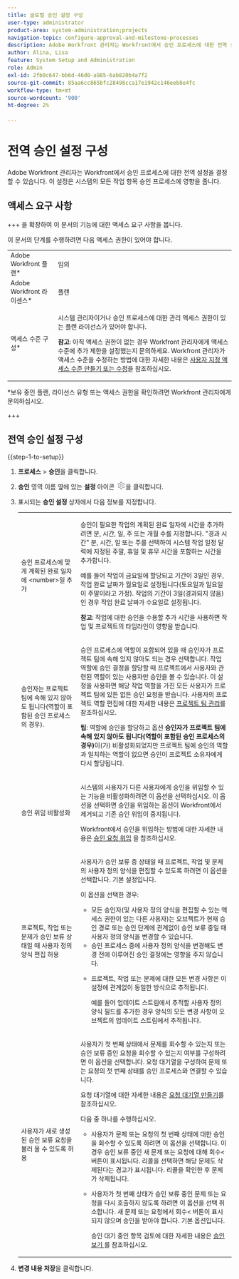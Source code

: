 ```yaml
---
title: 글로벌 승인 설정 구성
user-type: administrator
product-area: system-administration;projects
navigation-topic: configure-approval-and-milestone-processes
description: Adobe Workfront 관리자는 Workfront에서 승인 프로세스에 대한 전역 설정을 결정할 수 있습니다. 이 설정은 시스템의 모든 작업 항목 승인 프로세스에 영향을 줍니다.
author: Alina, Lisa
feature: System Setup and Administration
role: Admin
exl-id: 2fb0c647-bb6d-46d0-a985-6ab820b4a7f2
source-git-commit: 85aa6cc865bfc28498cca17e1942c146eeb8e4fc
workflow-type: tm+mt
source-wordcount: '900'
ht-degree: 2%

---
```


# 전역 승인 설정 구성

Adobe Workfront 관리자는 Workfront에서 승인 프로세스에 대한 전역 설정을 결정할 수 있습니다. 이 설정은 시스템의 모든 작업 항목 승인 프로세스에 영향을 줍니다.

## 액세스 요구 사항

+++ 을 확장하여 이 문서의 기능에 대한 액세스 요구 사항을 봅니다.

이 문서의 단계를 수행하려면 다음 액세스 권한이 있어야 합니다.

<table style="table-layout:auto"> 
 <col> 
 <col> 
 <tbody> 
  <tr> 
   <td role="rowheader">Adobe Workfront 플랜*</td> 
   <td>임의</td> 
  </tr> 
  <tr> 
   <td role="rowheader">Adobe Workfront 라이센스*</td> 
   <td>플랜</td> 
  </tr> 
  <tr> 
   <td role="rowheader">액세스 수준 구성*</td> 
   <td> <p>시스템 관리자이거나 승인 프로세스에 대한 관리 액세스 권한이 있는 플랜 라이선스가 있어야 합니다.</p> <p><b>참고</b>: 아직 액세스 권한이 없는 경우 Workfront 관리자에게 액세스 수준에 추가 제한을 설정했는지 문의하세요. Workfront 관리자가 액세스 수준을 수정하는 방법에 대한 자세한 내용은 <a href="../../../administration-and-setup/add-users/configure-and-grant-access/create-modify-access-levels.md" class="MCXref xref">사용자 지정 액세스 수준 만들기 또는 수정</a>을 참조하십시오.</p> </td> 
  </tr> 
 </tbody> 
</table>

&#42;보유 중인 플랜, 라이선스 유형 또는 액세스 권한을 확인하려면 Workfront 관리자에게 문의하십시오.

+++

## 전역 승인 설정 구성

{{step-1-to-setup}}

1. **프로세스** > **승인**&#x200B;을 클릭합니다.

1. **승인** 영역 이름 옆에 있는 **설정** 아이콘 ![톱니바퀴 설정 아이콘](assets/gear-icon-settings.png)을 클릭합니다.

1. 표시되는 **승인 설정** 상자에서 다음 정보를 지정합니다.

   <table style="table-layout:auto"> 
    <col> 
    <col> 
    <tbody> 
     <tr> 
      <td role="rowheader">승인 프로세스에 맞게 계획된 완료 일자에 &lt;number&gt;일 추가</td> 
      <td> <p>승인이 필요한 작업의 계획된 완료 일자에 시간을 추가하려면 분, 시간, 일, 주 또는 개월 수를 지정합니다. "경과 시간" 분, 시간, 일 또는 주를 선택하여 시스템 작업 일정 달력에 지정된 주말, 휴일 및 휴무 시간을 포함하는 시간을 추가합니다.</p> 
      <p>예를 들어 작업이 금요일에 할당되고 기간이 3일인 경우, 작업 완료 날짜가 월요일로 설정됩니다(토요일과 일요일이 주말이라고 가정). 작업의 기간이 3일(경과되지 않음)인 경우 작업 완료 날짜가 수요일로 설정됩니다.</p>
      <p><b>참고</b>: 작업에 대한 승인을 수용할 추가 시간을 사용하면 작업 및 프로젝트의 타임라인이 영향을 받습니다.</p></td> 
     </tr> 
     <tr> 
      <td role="rowheader">승인자는 프로젝트 팀에 속해 있지 않아도 됩니다(역할이 포함된 승인 프로세스의 경우).</td> 
      <td> <p>승인 프로세스에 역할이 포함되어 있을 때 승인자가 프로젝트 팀에 속해 있지 않아도 되는 경우 선택합니다. 작업 역할에 승인 결정을 할당할 때 프로젝트에서 사용자와 관련된 역할이 있는 사용자만 승인을 볼 수 있습니다. 이 설정을 사용하면 해당 작업 역할을 가진 모든 사용자가 프로젝트 팀에 있든 없든 승인 요청을 받습니다. 사용자의 프로젝트 역할 편집에 대한 자세한 내용은 <a href="../../../manage-work/projects/planning-a-project/manage-project-team.md" class="MCXref xref">프로젝트 팀 관리</a>를 참조하십시오. </p> 
      <p><b>팁</b>: 역할에 승인을 할당하고 옵션 <b>승인자가 프로젝트 팀에 속해 있지 않아도 됩니다(역할이 포함된 승인 프로세스의 경우)</b>이(가) 비활성화되었지만 프로젝트 팀에 승인의 역할과 일치하는 역할이 없으면 승인이 프로젝트 소유자에게 다시 할당됩니다. </p> </td> 
     </tr> 
     <tr> 
      <td role="rowheader">승인 위임 비활성화</td> 
      <td> <p>시스템의 사용자가 다른 사용자에게 승인을 위임할 수 있는 기능을 비활성화하려면 이 옵션을 선택하십시오. 이 옵션을 선택하면 승인을 위임하는 옵션이 Workfront에서 제거되고 기존 승인 위임이 중지됩니다.</p> <p>Workfront에서 승인을 위임하는 방법에 대한 자세한 내용은 <a href="../../../review-and-approve-work/manage-approvals/delegate-approval-requests.md" class="MCXref xref">승인 요청 위임</a> 을 참조하십시오.</p> </td> 
     </tr> 
     <tr> 
      <td role="rowheader">프로젝트, 작업 또는 문제가 승인 보류 상태일 때 사용자 정의 양식 편집 허용</td> 
      <td> <p>사용자가 승인 보류 중 상태일 때 프로젝트, 작업 및 문제의 사용자 정의 양식을 편집할 수 있도록 하려면 이 옵션을 선택합니다. 기본 설정입니다.</p> 
      <p>이 옵션을 선택한 경우:</p> 
       <ul> 
       <li>모든 승인자(및 사용자 정의 양식을 편집할 수 있는 액세스 권한이 있는 다른 사용자)는 오브젝트가 현재 승인 경로 또는 승인 단계에 관계없이 승인 보류 중일 때 사용자 정의 양식을 변경할 수 있습니다.</li> 
       <li>승인 프로세스 중에 사용자 정의 양식을 변경해도 변경 전에 이루어진 승인 결정에는 영향을 주지 않습니다.</li> 
       <li> <p>프로젝트, 작업 또는 문제에 대한 모든 변경 사항은 이 설정에 관계없이 동일한 방식으로 추적됩니다. </p> <p>예를 들어 업데이트 스트림에서 추적할 사용자 정의 양식 필드를 추가한 경우 양식의 모든 변경 사항이 오브젝트의 업데이트 스트림에서 추적됩니다.</p> </li> 
       </ul> </td> 
     </tr> 
     <tr> 
      <td role="rowheader">사용자가 새로 생성된 승인 보류 요청을 불러 올 수 있도록 허용</td> 
      <td> <p>사용자가 첫 번째 상태에서 문제를 회수할 수 있는지 또는 승인 보류 중인 요청을 회수할 수 있는지 여부를 구성하려면 이 옵션을 선택합니다. 요청 대기열을 구성하여 문제 또는 요청의 첫 번째 상태를 승인 프로세스와 연결할 수 있습니다. </p> 
      <p>요청 대기열에 대한 자세한 내용은 <a href="../../../manage-work/requests/create-and-manage-request-queues/create-request-queue.md" class="MCXref xref">요청 대기열 만들기</a>를 참조하십시오.</p> 
      <p>다음 중 하나를 수행하십시오.</p> 
       <ul> 
       <li>사용자가 문제 또는 요청의 첫 번째 상태에 대한 승인을 회수할 수 있도록 하려면 이 옵션을 선택합니다. 이 경우 승인 보류 중인 새 문제 또는 요청에 대해 회수&lt; 버튼이 표시됩니다. 리콜을 선택하면 해당 문제도 삭제된다는 경고가 표시됩니다. 리콜을 확인한 후 문제가 삭제됩니다. </li> 
       <li> <p>사용자가 첫 번째 상태가 승인 보류 중인 문제 또는 요청을 다시 호출하지 않도록 하려면 이 옵션을 선택 취소합니다. 새 문제 또는 요청에서 회수&lt; 버튼이 표시되지 않으며 승인을 받아야 합니다. 기본 옵션입니다.</p> 
       <p>승인 대기 중인 항목 검토에 대한 자세한 내용은 <a href="../../../review-and-approve-work/manage-approvals/view-approvals.md" class="MCXref xref">승인 보기 </a>를 참조하십시오.</p> </li> 
       </ul> </td> 
     </tr> 
    </tbody> 
   </table>

1. **변경 내용 저장**&#x200B;을 클릭합니다.
